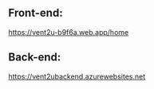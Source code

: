 ## Front-end:

<https://vent2u-b9f6a.web.app/home>

## Back-end:

<https://vent2ubackend.azurewebsites.net>
